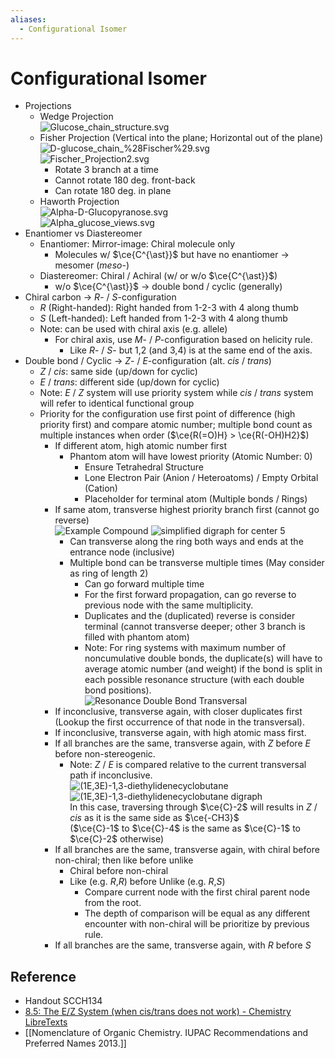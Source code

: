 ```yaml
---
aliases:
  - Configurational Isomer
---
```


# Configurational Isomer

- Projections
  - Wedge Projection  
      ![Glucose\_chain\_structure.svg](https://upload.wikimedia.org/wikipedia/commons/0/06/Glucose_chain_structure.svg)
  - Fisher Projection (Vertical into the plane; Horizontal out of the plane)  
      ![D-glucose\_chain\_%28Fischer%29.svg](https://upload.wikimedia.org/wikipedia/commons/d/d9/D-glucose_chain_%28Fischer%29.svg)  
      ![Fischer\_Projection2.svg](https://upload.wikimedia.org/wikipedia/commons/8/81/Fischer_Projection2.svg)
    - Rotate 3 branch at a time
    - Cannot rotate 180 deg. front-back
    - Can rotate 180 deg. in plane
  - Haworth Projection  
      ![Alpha-D-Glucopyranose.svg](https://upload.wikimedia.org/wikipedia/commons/c/c6/Alpha-D-Glucopyranose.svg)  
      ![Alpha\_glucose\_views.svg](https://upload.wikimedia.org/wikipedia/commons/3/31/Alpha_glucose_views.svg)
- Enantiomer vs Diastereomer
  - Enantiomer: Mirror-image: Chiral molecule only
    - Molecules w/ $\ce{C^{\ast}}$ but have no enantiomer → mesomer (*meso*-)
  - Diastereomer: Chiral / Achiral (w/ or w/o $\ce{C^{\ast}}$)
    - w/o $\ce{C^{\ast}}$ → double bond / cyclic (generally)
- Chiral carbon → *R*- / *S*-configuration
  - *R* (Right-handed): Right handed from 1-2-3 with 4 along thumb
  - *S* (Left-handed): Left handed from 1-2-3 with 4 along thumb
  - Note: can be used with chiral axis (e.g. allele)
    - For chiral axis, use *M*- / *P*-configuration based on helicity rule.
      - Like *R*- / *S*- but 1,2 (and 3,4) is at the same end of the axis.
- Double bond / Cyclic → *Z*- / *E*-configuration (alt. *cis* / *trans*)
  - *Z* / *cis*: same side (up/down for cyclic)  
  - *E* / *trans*: different side (up/down for cyclic)
  - Note: *E* / *Z* system will use priority system while *cis* / *trans* system will refer to identical functional group
  - Priority for the configuration use first point of difference (high priority first) and compare atomic number; multiple bond count as multiple instances when order ($\ce{R(=O)H} > \ce{R(-OH)H2}$)
    - If different atom, high atomic number first
      - Phantom atom will have lowest priority (Atomic Number: 0)
        - Ensure Tetrahedral Structure
        - Lone Electron Pair (Anion / Heteroatoms) / Empty Orbital (Cation)
        - Placeholder for terminal atom (Multiple bonds / Rings)
    - If same atom, transverse highest priority branch first (cannot go reverse)  
          ![Example Compound](https://iupac.qmul.ac.uk/BlueBook/P9gif/P92143a.gif) ![simplified digraph for center 5](https://iupac.qmul.ac.uk/BlueBook/P9gif/P92143b.gif)
      - Can transverse along the ring both ways and ends at the entrance node (inclusive)
      - Multiple bond can be transverse multiple times (May consider as ring of length 2)
        - Can go forward multiple time
        - For the first forward propagation, can go reverse to previous node with the same multiplicity.
        - Duplicates and the (duplicated) reverse is consider terminal (cannot transverse deeper; other 3 branch is filled with phantom atom)
        - Note: For ring systems with maximum number of noncumulative double bonds, the duplicate(s) will have to average atomic number (and weight) if the bond is split in each possible resonance structure (with each double bond positions).  
                  ![Resonance Double Bond Transversal](https://iupac.qmul.ac.uk/BlueBook/P9gif/P92144b.gif)
    - If inconclusive, transverse again, with closer duplicates first (Lookup the first occurrence of that node in the transversal).
    - If inconclusive, transverse again, with high atomic mass first.
    - If all branches are the same, transverse again, with *Z* before *E* before non-stereogenic.
      - Note: *Z* / *E* is compared relative to the current transversal path if inconclusive.  
              ![(1E,3E)-1,3-diethylidenecyclobutane](https://iupac.qmul.ac.uk/BlueBook/P9gif/P92422a.gif) ![(1E,3E)-1,3-diethylidenecyclobutane digraph](https://iupac.qmul.ac.uk/BlueBook/P9gif/P92422b.gif)  
              In this case, traversing through $\ce{C}-2$ will results in *Z* / *cis* as it is the same side as $\ce{-CH3}$  
              ($\ce{C}-1$ to $\ce{C}-4$ is the same as $\ce{C}-1$ to $\ce{C}-2$ otherwise)
    - If all branches are the same, transverse again, with chiral before non-chiral; then like before unlike
      - Chiral before non-chiral
      - Like (e.g. *R*,*R*) before Unlike (e.g. *R*,*S*)
        - Compare current node with the first chiral parent node from the root.
        - The depth of comparison will be equal as any different encounter with non-chiral will be prioritize by previous rule.
    - If all branches are the same, transverse again, with *R* before *S*

## Reference

- Handout SCCH134
- [8.5: The E/Z System (when cis/trans does not work) - Chemistry LibreTexts](https://chem.libretexts.org/Bookshelves/Organic_Chemistry/Map%3A_Organic_Chemistry_(Wade)_Complete_and_Semesters_I_and_II/Map%3A_Organic_Chemistry_(Wade)/08%3A_Structure_and_Synthesis_of_Alkenes/8.05%3A_The_E_Z_System_(when_cis_trans_does_not_work))
- [[Nomenclature of Organic Chemistry. IUPAC Recommendations and Preferred Names 2013.]]
